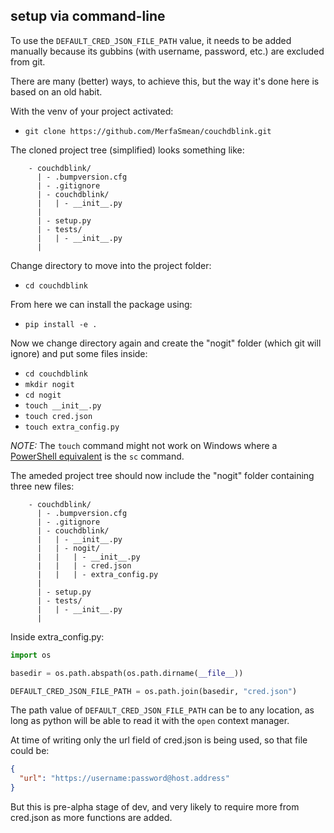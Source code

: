 ## setup via command-line

To use the `DEFAULT_CRED_JSON_FILE_PATH` value, it needs to be added manually because its gubbins (with username,
password, etc.) are excluded from git.

There are many (better) ways, to achieve this, but the way it's done here is based on an old habit.

With the venv of your project activated:

- `git clone https://github.com/MerfaSmean/couchdblink.git`

The cloned project tree (simplified) looks something like:

```text
    - couchdblink/
      | - .bumpversion.cfg
      | - .gitignore
      | - couchdblink/
      |   | - __init__.py
      |      
      | - setup.py
      | - tests/
      |   | - __init__.py
      |
```

Change directory to move into the project folder:

- `cd couchdblink`

From here we can install the package using:

- `pip install -e .`

Now we change directory again and create the "nogit" folder (which git will ignore)
and put some files inside:

- `cd couchdblink`
- `mkdir nogit`
- `cd nogit`
- `touch __init__.py`
- `touch cred.json`
- `touch extra_config.py`

_NOTE:_ The `touch` command might not work on Windows where
a [PowerShell equivalent](https://devcoops.com/powershell-equivalent-touch-command-linux/)
is the `sc` command.

The ameded project tree should now include the "nogit" folder containing three new files:

```text
    - couchdblink/
      | - .bumpversion.cfg
      | - .gitignore
      | - couchdblink/
      |   | - __init__.py
      |   | - nogit/
      |   |   | - __init__.py
      |   |   | - cred.json
      |   |   | - extra_config.py
      |      
      | - setup.py
      | - tests/
      |   | - __init__.py
      |
```

Inside extra_config.py:

```python
import os

basedir = os.path.abspath(os.path.dirname(__file__))

DEFAULT_CRED_JSON_FILE_PATH = os.path.join(basedir, "cred.json")

```

The path value of `DEFAULT_CRED_JSON_FILE_PATH` can be to any location, as long as python will be able to read it with
the `open` context manager.

At time of writing only the url field of cred.json is being used, so that file could be:

```json
{
  "url": "https://username:password@host.address"
}
```

But this is pre-alpha stage of dev, and very likely to require more from cred.json as more functions are added.
